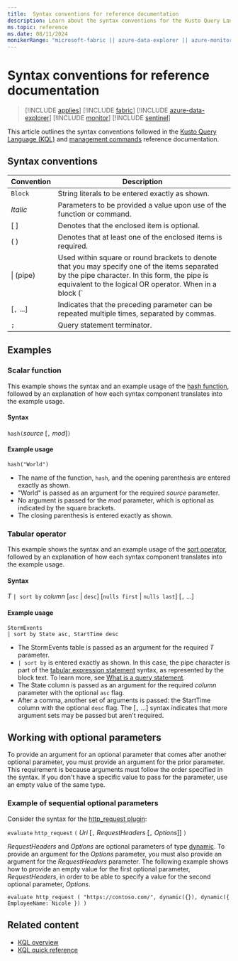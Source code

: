 ```yaml
---
title:  Syntax conventions for reference documentation
description: Learn about the syntax conventions for the Kusto Query Language and management command documentation.
ms.topic: reference
ms.date: 08/11/2024
monikerRange: "microsoft-fabric || azure-data-explorer || azure-monitor || microsoft-sentinel "
---
```

# Syntax conventions for reference documentation

> [!INCLUDE [applies](../includes/applies-to-version/applies.md)] [!INCLUDE [fabric](../includes/applies-to-version/fabric.md)] [!INCLUDE [azure-data-explorer](../includes/applies-to-version/azure-data-explorer.md)] [!INCLUDE [monitor](../includes/applies-to-version/monitor.md)] [!INCLUDE [sentinel](../includes/applies-to-version/sentinel.md)] 


This article outlines the syntax conventions followed in the [Kusto Query Language (KQL)](index.md) and [management commands](../management/index.md) reference documentation.

## Syntax conventions

|Convention |Description |
|--|--|
|`Block`|String literals to be entered exactly as shown.|
|*Italic*|Parameters to be provided a value upon use of the function or command.|
|[ ] |Denotes that the enclosed item is optional.|
|( ) |Denotes that at least one of the enclosed items is required.|
|\| (pipe) |Used within square or round brackets to denote that you may specify one of the items separated by the pipe character. In this form, the pipe is equivalent to the logical OR operator. When in a block (`|`), the pipe is part of the KQL query syntax.|
|[`,` ...]|Indicates that the preceding parameter can be repeated multiple times, separated by commas.|
|`;`|Query statement terminator.|

## Examples

### Scalar function

This example shows the syntax and an example usage of the [hash function](hash-function.md), followed by an explanation of how each syntax component translates into the example usage.

#### Syntax

`hash(`*source* [`,` *mod*]`)`

#### Example usage

```kusto
hash("World")
```

* The name of the function, `hash`, and the opening parenthesis are entered exactly as shown.
* "World" is passed as an argument for the required *source* parameter.
* No argument is passed for the *mod* parameter, which is optional as indicated by the square brackets.
* The closing parenthesis is entered exactly as shown.

### Tabular operator

This example shows the syntax and an example usage of the [sort operator](sort-operator.md), followed by an explanation of how each syntax component translates into the example usage.

#### Syntax

*T* `| sort by` *column* [`asc` | `desc`] [`nulls first` | `nulls last`] [`,` ...]

#### Example usage

```kusto
StormEvents
| sort by State asc, StartTime desc
```

* The StormEvents table is passed as an argument for the required *T* parameter.
* `| sort by` is entered exactly as shown. In this case, the pipe character is part of the [tabular expression statement](tabular-expression-statements.md) syntax, as represented by the block text. To learn more, see [What is a query statement](index.md#what-is-a-query-statement).
* The State column is passed as an argument for the required *column* parameter with the optional `asc` flag.
* After a comma, another set of arguments is passed: the StartTime column with the optional `desc` flag. The [`,` ...] syntax indicates that more argument sets may be passed but aren't required.

## Working with optional parameters

To provide an argument for an optional parameter that comes after another optional parameter, you must provide an argument for the prior parameter. This requirement is because arguments must follow the order specified in the syntax. If you don't have a specific value to pass for the parameter, use an empty value of the same type.

### Example of sequential optional parameters

Consider the syntax for the [http_request plugin](http-request-plugin.md):

`evaluate` `http_request` `(` *Uri* [`,` *RequestHeaders* [`,` *Options*]] `)`

*RequestHeaders* and *Options* are optional parameters of type [dynamic](scalar-data-types/dynamic.md). To provide an argument for the *Options* parameter, you must also provide an argument for the *RequestHeaders* parameter. The following example shows how to provide an empty value for the first optional parameter, *RequestHeaders*, in order to be able to specify a value for the second optional parameter, *Options*.

```kusto
evaluate http_request ( "https://contoso.com/", dynamic({}), dynamic({ EmployeeName: Nicole }) )
```

## Related content

* [KQL overview](index.md)
* [KQL quick reference](kql-quick-reference.md)
